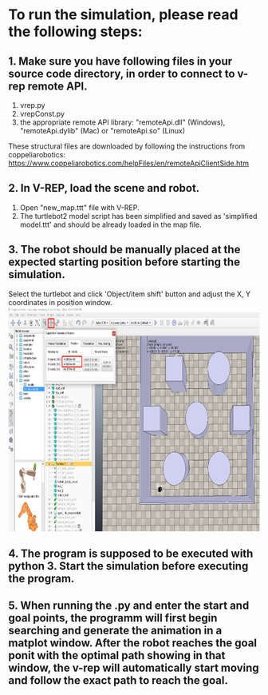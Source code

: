 # To run the simulation, please read the following steps:

## 1. Make sure you have following files in your source code directory, in order to connect to v-rep remote API.
1. vrep.py
2. vrepConst.py
3. the appropriate remote API library: "remoteApi.dll" (Windows), "remoteApi.dylib" (Mac) or "remoteApi.so" (Linux)

These structural files are downloaded by following the instructions from coppeliarobotics: https://www.coppeliarobotics.com/helpFiles/en/remoteApiClientSide.htm

## 2. In V-REP, load the scene and robot. 
1. Open "new_map.ttt" file with V-REP. 
2. The turtlebot2 model script has been simplified and saved as 'simplified model.ttt' and should be already loaded in the map file.

## 3. The robot should be manually placed at the expected starting position before starting the simulation.
Select the turtlebot and click 'Object/item shift' button and adjust the X, Y coordinates in position window.
<img width="750" height="450" src="https://github.com/gato78/Class-Projects/blob/master/Project3phase4/initialize%20position.png"/>

## 4. The program is supposed to be executed with python 3. Start the simulation before executing the program.

## 5. When running the .py and enter the start and goal points, the programm will first begin searching and generate the animation in a matplot window. After the robot reaches the goal ponit with the optimal path showing in that window, the v-rep will automatically start moving and follow the exact path to reach the goal.   

